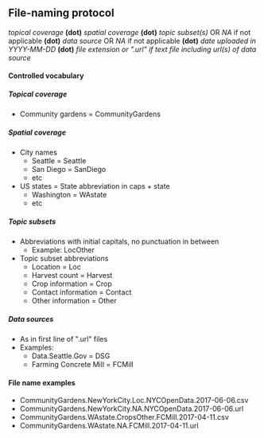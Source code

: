 ## File-naming protocol
*topical coverage* **(dot)** *spatial coverage* **(dot)** *topic subset(s)* OR *NA* if not applicable **(dot)** *data source* OR *NA* if not applicable **(dot)** *date uploaded in YYYY-MM-DD* **(dot)** *file extension or ".url" if text file including url(s) of data source*
#### Controlled vocabulary
##### Topical coverage
* Community gardens = CommunityGardens
##### Spatial coverage
* City names
  * Seattle = Seattle
  * San Diego = SanDiego
  * etc
* US states = State abbreviation in caps + state
  * Washington = WAstate
  * etc
##### Topic subsets
* Abbreviations with initial capitals, no punctuation in between
  * Example: LocOther
* Topic subset abbreviations
  * Location = Loc
  * Harvest count = Harvest
  * Crop information = Crop
  * Contact information = Contact
  * Other information = Other
##### Data sources
* As in first line of ".url" files 
* Examples:
  * Data.Seattle.Gov = DSG
  * Farming Concrete Mill = FCMill
#### File name examples
* CommunityGardens.NewYorkCity.Loc.NYCOpenData.2017-06-06.csv
* CommunityGardens.NewYorkCity.NA.NYCOpenData.2017-06-06.url
* CommunityGardens.WAstate.CropsOther.FCMill.2017-04-11.csv
* CommunityGardens.WAstate.NA.FCMill.2017-04-11.url
